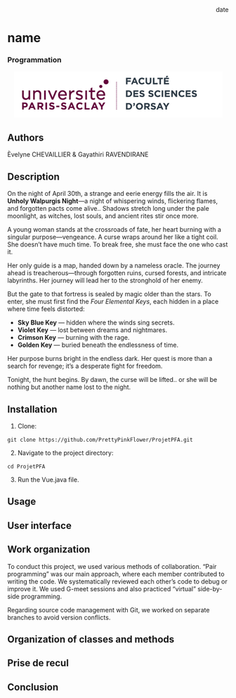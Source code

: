 <div style="text-align:right">
    date
</div>

# name

### Programmation

<div style="text-align:center">
    <img src="images/ups.png">
</div>

## Authors

Èvelyne CHEVAILLIER & Gayathiri RAVENDIRANE

## Description

On the night of April 30th, a strange and eerie energy fills the air. It is **Unholy Walpurgis Night**—a night of whispering winds, flickering flames, and forgotten pacts come alive.. Shadows stretch long under the pale moonlight, as witches, lost souls, and ancient rites stir once more.

A young woman stands at the crossroads of fate, her heart burning with a singular purpose—vengeance. A curse wraps around her like a tight coil. She doesn’t have much time. To break free, she must face the one who cast it.

Her only guide is a map, handed down by a nameless oracle.
The journey ahead is treacherous—through forgotten ruins, cursed forests, and intricate labyrinths. Her journey will lead her to the stronghold of her enemy.

But the gate to that fortress is sealed by magic older than the stars. To enter, she must first find the _Four Elemental Keys_, each hidden in a place where time feels distorted: 

- **Sky Blue Key** — hidden where the winds sing secrets.
- **Violet Key** — lost between dreams and nightmares.
- **Crimson Key** — burning with the rage.
- **Golden Key** — buried beneath the endlessness of time.

Her purpose burns bright in the endless dark. Her quest is more than a search for revenge; it’s a desperate fight for freedom.

Tonight, the hunt begins. By dawn, the curse will be lifted.. or she will be nothing but another name lost to the night.

## Installation

1. Clone:

```
git clone https://github.com/PrettyPinkFlower/ProjetPFA.git
```

2. Navigate to the project directory:

```
cd ProjetPFA
```

3. Run the Vue.java file.

## Usage

## User interface

## Work organization

To conduct this project, we used various methods of collaboration. “Pair programming” was our main approach, where each member contributed to writing the code. We systematically reviewed each other’s code to debug or improve it. We used G-meet sessions and also practiced “virtual” side-by-side programming.

Regarding source code management with Git, we worked on separate branches to avoid version conflicts.

## Organization of classes and methods

## Prise de recul

## Conclusion

